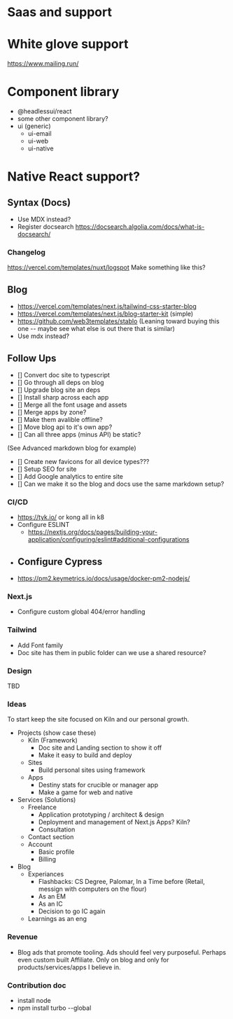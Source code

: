 # Saas and support
 # White glove support
 https://www.mailing.run/

# Component library
- @headlessui/react
- some other component library?
- ui (generic)
    - ui-email
    - ui-web
    - ui-native
# Native React support?

## Syntax (Docs)

- Use MDX instead?
- Register docsearch https://docsearch.algolia.com/docs/what-is-docsearch/

### Changelog

https://vercel.com/templates/nuxt/logspot
Make something like this?

## Blog

- https://vercel.com/templates/next.js/tailwind-css-starter-blog
- https://vercel.com/templates/next.js/blog-starter-kit (simple)
- https://github.com/web3templates/stablo (Leaning toward buying this one -- maybe see what else is out there that is similar)
- Use mdx instead?

## Follow Ups
- [] Convert doc site to typescript
- [] Go through all deps on blog
- [] Upgrade blog site an deps
- [] Install sharp across each app
- [] Merge all the font usage and assets
- [] Merge apps by zone? 
- [] Make them avalible offline?
- [] Move blog api to it's own app?
- [] Can all three apps (minus API) be static?

(See Advanced markdown blog for example)
- [] Create new favicons for all device types???
- [] Setup SEO for site
- [] Add Google analytics to entire site
- [] Can we make it so the blog and docs use the same markdown setup?

### CI/CD
- https://tyk.io/ or kong all in k8
- Configure ESLINT
    - https://nextjs.org/docs/pages/building-your-application/configuring/eslint#additional-configurations
- Configure Cypress
    - 
- https://pm2.keymetrics.io/docs/usage/docker-pm2-nodejs/

### Next.js

- Configure custom global 404/error handling

### Tailwind

- Add Font family
- Doc site has them in public folder can we use a shared resource?

### Design
TBD

### Ideas
To start keep the site focused on Kiln and our personal growth.
- Projects (show case these)
    - Kiln (Framework) 
        - Doc site and Landing section to show it off
        - Make it easy to build and deploy
    - Sites 
        - Build personal sites using framework
    - Apps
        - Destiny stats for crucible or manager app
        - Make a game for web and native
- Services (Solutions)
    - Freelance
        - Application prototyping / architect & design
        - Deployment and management of Next.js Apps? Kiln?
        - Consultation
    - Contact section
    - Account
        - Basic profile
        - Billing
- Blog
    - Experiances
        - Flashbacks: CS Degree, Palomar, In a Time before (Retail, messign with computers on the flour)
        - As an EM
        - As an IC
        - Decision to go IC again
    - Learnings as an eng

### Revenue
- Blog ads that promote tooling. Ads should feel very purposeful. Perhaps even custom built Affiliate. Only on blog and only for products/services/apps I believe in.


### Contribution doc
- install node
- npm install turbo --global
